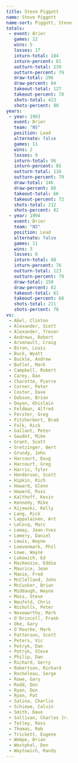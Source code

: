 ```yaml
---
title: Steve Piggott
name: Steve Piggott
name-sort: Piggott, Steve
totals:
 - event: Brier
   games: 22
   wins: 5
   losses: 17
   inturn-total: 184
   inturn-percent: 81
   outturn-total: 239
   outturn-percent: 79
   draw-total: 296
   draw-percent: 84
   takeout-total: 127
   takeout-percent: 70
   shots-total: 423
   shots-percent: 80
years:
 - year: 1993
   event: Brier
   team: "NS"
   position: Lead
   alternate: false
   games: 11
   wins: 2
   losses: 9
   inturn-total: 96
   inturn-percent: 85
   outturn-total: 116
   outturn-percent: 79
   draw-total: 146
   draw-percent: 86
   takeout-total: 66
   takeout-percent: 72
   shots-total: 212
   shots-percent: 82
 - year: 1994
   event: Brier
   team: "NS"
   position: Lead
   alternate: false
   games: 11
   wins: 3
   losses: 8
   inturn-total: 88
   inturn-percent: 76
   outturn-total: 123
   outturn-percent: 79
   draw-total: 150
   draw-percent: 82
   takeout-total: 61
   takeout-percent: 68
   shots-total: 211
   shots-percent: 78
vs:
 - Abel, Clinton
 - Alexander, Scott
 - Alexander, Trevor
 - Andrews, Robert
 - Arsenault, Craig
 - Biron, Louis
 - Buck, Wyatt
 - Buckle, Andrew
 - Butler, Mark
 - Campbell, Robert
 - Carey, Dan
 - Charette, Pierre
 - Corner, Peter
 - Coster, Dave
 - Dobson, Brian
 - Doyon, Ghislain
 - Feldman, Alfred
 - Ferster, Greg
 - Fitzherbert, Brad
 - Folk, Rick
 - Gallant, Peter
 - Gaudet, Mike
 - Grant, Scott
 - Gretzinger, Bert
 - Grundy, John
 - Harcourt, Doug
 - Harcourt, Greg
 - Harris, Tyler
 - Henderson, Scott
 - Hipkin, Rich
 - Howard, Glenn
 - Howard, Russ
 - Kalthoff, Kevin
 - Kennedy, Mike
 - Kijewski, Kelly
 - Lang, Rick
 - Lappalainen, Art
 - LeCocq, Marc
 - Lemay, Jean-Yves
 - Lemery, Daniel
 - Lewis, Wayne
 - Loevenmark, Phil
 - Lowe, Wayne
 - Lukowich, Ed
 - MacKenzie, Eddie
 - Maurice, Jean
 - Maxie, Fred
 - McClelland, John
 - McCusker, Brian
 - Middaugh, Wayne
 - Moss, Steve
 - Neufeld, Chris
 - Nicholls, Peter
 - Noseworthy, Mark
 - O'Driscoll, Frank
 - Oke, Gary
 - O'Rourke, Mark
 - Patterson, Scott
 - Peters, Vic
 - Petryk, Dan
 - Petryk, Steve
 - Philip, Dan
 - Richard, Gerry
 - Robertson, Richard
 - Rocheleau, Serge
 - Rowe, Gary
 - Rudd, Don
 - Ryan, Don
 - Ryan, Pat
 - Salina, Charlie
 - Schiewe, Calvin
 - Smith, Dave
 - Sullivan, Charles Jr.
 - Tetley, Ross
 - Thomas, Rob
 - Trickett, Eugene
 - Wempe, Brian
 - Westphal, Don
 - Woytowich, Randy
---
```

